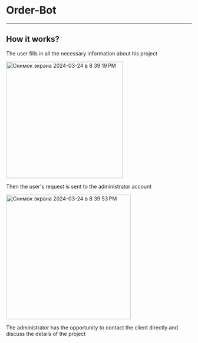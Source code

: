 # Order-Bot


___
## How it works?

The user fills in all the necessary information about his project

<img width="316" alt="Снимок экрана 2024-03-24 в 8 39 19 PM" src="https://github.com/ShatilovValery/Order-Bot/assets/98152612/f9acd15d-885d-4522-8871-98b3afce6002">


Then the user's request is sent to the administrator account

<img width="338" alt="Снимок экрана 2024-03-24 в 8 39 53 PM" src="https://github.com/ShatilovValery/Order-Bot/assets/98152612/62673c6d-f379-420e-88e2-e5f946950562">

The administrator has the opportunity to contact the client directly and discuss the details of the project
